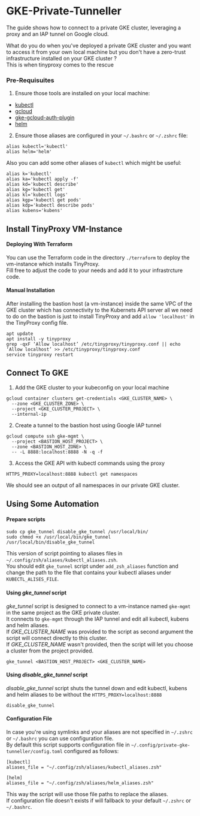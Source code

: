 # GKE-Private-Tunneller
The guide shows how to connect to a private GKE cluster, leveraging a proxy and an IAP tunnel on Google cloud.  

What do you do when you've deployed a private GKE cluster and you want to access it from your own local machine but you don't have a zero-trust infrastructure installed on your GKE cluster ?  
This is when tinyproxy comes to the rescue

### Pre-Requisuites
1. Ensure those tools are installed on your local machine:
  * [kubectl](https://cloud.google.com/kubernetes-engine/docs/how-to/cluster-access-for-kubectl)
  * [gcloud](https://cloud.google.com/sdk/docs/install)
  * [gke-gcloud-auth-plugin](https://cloud.google.com/kubernetes-engine/docs/how-to/cluster-access-for-kubectl)
  * [helm](https://helm.sh/)

2. Ensure those aliases are configured in your `~/.bashrc` or `~/.zshrc` file:
```
alias kubectl='kubectl'
alias helm='helm'
```
Also you can add some other aliases of `kubectl` which might be useful:
```
alias k='kubectl'
alias ka='kubectl apply -f'
alias kd='kubectl describe'
alias kg='kubectl get'
alias kl='kubectl logs'
alias kgp='kubectl get pods'
alias kdp='kubectl describe pods'
alias kubens='kubens'
```


## Install TinyProxy VM-Instance
#### Deploying With Terraform
You can use the Terraform code in the directory `./terraform` to deploy the vm-instance which installs TinyProxy.  
Fill free to adjust the code to your needs and add it to your infrastrcture code. 

#### Manual Installation
After installing the bastion host (a vm-instance) inside the same VPC of the GKE cluster which has connectivity to the Kubernets API server all we need to do on the bastion is just to install TinyProxy and add `allow 'localhost'` in the TinyProxy config file.  

```
apt update
apt install -y tinyproxy
grep -qxF ‘Allow localhost’ /etc/tinyproxy/tinyproxy.conf || echo ‘Allow localhost’ >> /etc/tinyproxy/tinyproxy.conf
service tinyproxy restart
```

## Connect To GKE
1.  Add the GKE cluster to your kubeconfig on your local machine
```
gcloud container clusters get-credentials <GKE_CLUSTER_NAME> \
  --zone <GKE_CLUSTER_ZONE> \
  --project <GKE_CLUSTER_PROJECT> \
  --internal-ip
``` 

2. Create a tunnel to the bastion host using Google IAP tunnel
```
gcloud compute ssh gke-mgmt \
  --project <BASTION_HOST_PROJECT> \
  --zone <BASTION_HOST_ZONE> \
  -- -L 8888:localhost:8888 -N -q -f
```

3. Access the GKE API with kubectl commands using the proxy  
```
HTTPS_PROXY=localhost:8888 kubectl get namespaces
```
We should see an output of all namespaces in our private GKE cluster.  

## Using Some Automation
#### Prepare scripts
```
sudo cp gke_tunnel disable_gke_tunnel /usr/local/bin/
sudo chmod +x /usr/local/bin/gke_tunnel /usr/local/bin/disable_gke_tunnel
```
This version of script pointing to aliases files in `~/.config/zsh/aliases/kubectl_aliases.zsh`.  
You should edit `gke_tunnel` script under `add_zsh_aliases` function and change the path to the file that contains your kubectl aliases under `KUBECTL_ALISES_FILE`.  

#### Using _gke_tunnel_ script
_gke_tunnel_ script is designed to connect to a vm-instance named `gke-mgmt` in the same project as the GKE private cluster.  
It connects to `gke-mgmt` through the IAP tunnel and edit all kubectl, kubens and helm aliases.  
If _GKE_CLUSTER_NAME_ was provided to the script as second argument the script will connect directly to this cluster.  
If _GKE_CLUSTER_NAME_ wasn't provided, then the script will let you choose a cluster from the project provided.  
```
gke_tunnel <BASTION_HOST_PROJECT> <GKE_CLUSTER_NAME>
```

#### Using _disable_gke_tunnel_ script
_disable_gke_tunnel_ script shuts the tunnel down and edit kubectl, kubens and helm aliases to be without the `HTTPS_PROXY=localhost:8888`
```
disable_gke_tunnel
```

#### Configuration File
In case you're using symlinks and your aliases are not specified in `~/.zshrc` or `~/.bashrc` you can use configuration file.   
By default this script supports configuration file in `~/.config/private-gke-tunneller/config.toml` configured as follows:
```
[kubectl]
aliases_file = "~/.config/zsh/aliases/kubectl_aliases.zsh"

[helm]
aliases_file = "~/.config/zsh/aliases/helm_aliases.zsh"
```

This way the script will use those file paths to replace the aliases.   
If configuration file doesn't exists if will fallback to your default  `~/.zshrc` or `~/.bashrc`.  
